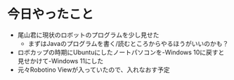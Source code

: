 # 今日やったこと
- 尾山君に現状のロボットのプログラムを少し見せた
    - まずはJavaのプログラムを書く/読むところからやるほうがいいのかも？
- ロボカップの時期にUbuntuにしたノートパソコンを-Windows 10に戻すと見せかけて-Windows 11にした
- 元々Robotino Viewが入っていたので、入れなおす予定